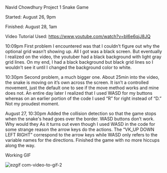 Navid Chowdhury Project 1 Snake Game

Started: August 26, 9pm

Finished: August 28, 1am

Video Tutorial Used: https://www.youtube.com/watch?v=bI6e6qjJ8JQ

10:09pm
First problem I encountered was that I couldn’t figure out why the optional grid wasn’t showing up. All I got was a black screen. But eventually I realized on the video, the youtuber had a black background with light gray grid lines. On my end, I had a black background but black grid lines so I wouldn’t see it until I changed the background color to white.

10:30pm
Second problem, a much bigger one. About 25min into the video, the snake is moving on it’s own across the screen. It isn’t a controlled movement, just the default one to see if the move method works and mine does not. An entire day later I realized that I used WASD for my buttons whereas on an earlier portion of the code I used “R” for right instead of “D.” Not my proudest moment.

August 27, 10:30pm
Added the collision detection so that the game stops when the snake's head goes over the border.
WASD buttons don’t work. Why would they
As it turns out even though I used WASD in the code for some strange reason the arrow keys do the actions. 
The “VK_UP DOWN LEFT RIGHT” correspond to the arrow keys while WASD only refers to the variable names for the directions.
Finished the game with no more hiccups along the way.

Working GIF

![ezgif com-video-to-gif-2](https://user-images.githubusercontent.com/87163477/140011978-5a4c7edc-f6fe-4a08-a5d4-12b9daa8df79.gif)

